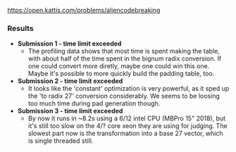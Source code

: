 https://open.kattis.com/problems/aliencodebreaking

### Results

 * **Submission 1 - time limit exceeded**
   * The profiling data shows that most time is spent making the table, with
     about half of the time spent in the bignum radix conversion. If one could convert more diretly,
     maybe one could win this one. Maybe it's possible to more quickly build the padding table, too. 
 * **Submission 2 - time limit exceeded**
   * It looks like the 'constant' optimization is very powerful, as it sped up the 'to radix 27'
     conversion considerably. We seems to be loosing too much time during pad generation though.
 * **Submission 3 - time limit exceeded**
   * By now it runs in ~8.2s using a 6/12 intel CPU (MBPro 15" 2018), but it's still too slow
     on the 4/? core xeon they are using for judging. The slowest part now is the transformation
     into a base 27 vector, which is single threaded still.
